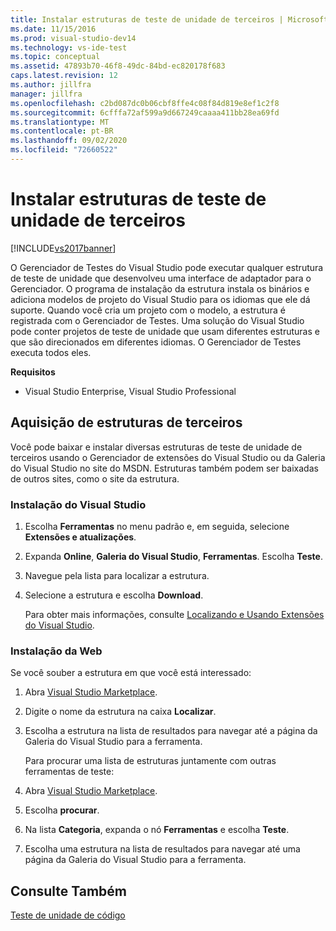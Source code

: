 ```yaml
---
title: Instalar estruturas de teste de unidade de terceiros | Microsoft Docs
ms.date: 11/15/2016
ms.prod: visual-studio-dev14
ms.technology: vs-ide-test
ms.topic: conceptual
ms.assetid: 47893b70-46f8-49dc-84bd-ec820178f683
caps.latest.revision: 12
ms.author: jillfra
manager: jillfra
ms.openlocfilehash: c2bd087dc0b06cbf8ffe4c08f84d819e8ef1c2f8
ms.sourcegitcommit: 6cfffa72af599a9d667249caaaa411bb28ea69fd
ms.translationtype: MT
ms.contentlocale: pt-BR
ms.lasthandoff: 09/02/2020
ms.locfileid: "72660522"
---
```

# <a name="install-third-party-unit-test-frameworks"></a>Instalar estruturas de teste de unidade de terceiros
[!INCLUDE[vs2017banner](../includes/vs2017banner.md)]

O Gerenciador de Testes do Visual Studio pode executar qualquer estrutura de teste de unidade que desenvolveu uma interface de adaptador para o Gerenciador. O programa de instalação da estrutura instala os binários e adiciona modelos de projeto do Visual Studio para os idiomas que ele dá suporte. Quando você cria um projeto com o modelo, a estrutura é registrada com o Gerenciador de Testes. Uma solução do Visual Studio pode conter projetos de teste de unidade que usam diferentes estruturas e que são direcionados em diferentes idiomas. O Gerenciador de Testes executa todos eles.

 **Requisitos**

- Visual Studio Enterprise, Visual Studio Professional

## <a name="acquiring-third-party-frameworks"></a>Aquisição de estruturas de terceiros
 Você pode baixar e instalar diversas estruturas de teste de unidade de terceiros usando o Gerenciador de extensões do Visual Studio ou da Galeria do Visual Studio no site do MSDN. Estruturas também podem ser baixadas de outros sites, como o site da estrutura.

### <a name="installing-from-visual-studio"></a>Instalação do Visual Studio

1. Escolha **Ferramentas** no menu padrão e, em seguida, selecione **Extensões e atualizações**.

2. Expanda **Online**, **Galeria do Visual Studio**, **Ferramentas**. Escolha **Teste**.

3. Navegue pela lista para localizar a estrutura.

4. Selecione a estrutura e escolha **Download**.

   Para obter mais informações, consulte [Localizando e Usando Extensões do Visual Studio](../ide/finding-and-using-visual-studio-extensions.md).

### <a name="installing-from-the-web"></a>Instalação da Web
 Se você souber a estrutura em que você está interessado:

1. Abra [Visual Studio Marketplace](https://marketplace.visualstudio.com).

2. Digite o nome da estrutura na caixa **Localizar**.

3. Escolha a estrutura na lista de resultados para navegar até a página da Galeria do Visual Studio para a ferramenta.

   Para procurar uma lista de estruturas juntamente com outras ferramentas de teste:

4. Abra [Visual Studio Marketplace](https://marketplace.visualstudio.com).

5. Escolha **procurar**.

6. Na lista **Categoria**, expanda o nó **Ferramentas** e escolha **Teste**.

7. Escolha uma estrutura na lista de resultados para navegar até uma página da Galeria do Visual Studio para a ferramenta.

## <a name="see-also"></a>Consulte Também
 [Teste de unidade de código](../test/unit-test-your-code.md)
